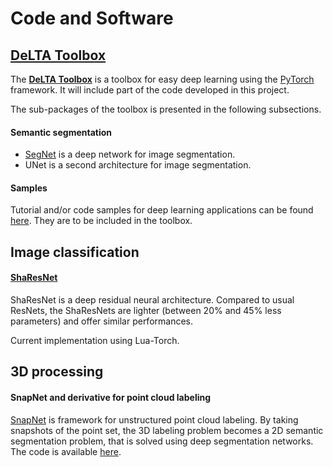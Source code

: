 # Code and Software

## [DeLTA Toolbox](https://github.com/delta-onera/delta_tb)

The [**DeLTA Toolbox**](https://github.com/delta-onera/delta_tb) is a toolbox for easy deep learning using the [PyTorch](pytorch.org) framework.
It will include part of the code developed in this project.

The sub-packages of the toolbox is presented in the following subsections.

#### Semantic segmentation

* [SegNet](http://mi.eng.cam.ac.uk/projects/segnet/) is a deep network for image segmentation.
* UNet is a second architecture for image segmentation.

#### Samples
Tutorial and/or code samples for deep learning applications can be found [here](https://github.com/delta-onera/samples). They are to be included in the toolbox.

## Image classification

#### [ShaResNet](https://github.com/aboulch/sharesnet)

ShaResNet is a deep residual neural architecture.
Compared to usual ResNets, the ShaResNets are lighter (between 20% and 45% less parameters) and offer similar performances.

Current implementation using Lua-Torch.

## 3D processing

#### SnapNet and derivative for point cloud labeling

[SnapNet](https://sites.google.com/view/boulch/publications/2017_3dor_pointclouds) is framework for unstructured point cloud labeling. By taking snapshots of the point set, the 3D labeling problem becomes a 2D semantic segmentation problem, that is solved using deep segmentation networks. The code is available [here](https://github.com/aboulch/sharesnet).
